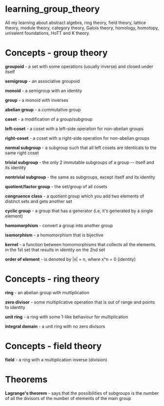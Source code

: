 # learning_group_theory
All my learning about abstract algebra, ring theory, field theory, lattice theory, module theory, category theory, Galois theory, homology, homotopy, univalent foundations, HoTT and K theory.

# Concepts - group theory

**groupoid** - a set with some operations (usually inverse) and closed under itself

**semigroup** - an associative groupoid

**monoid** - a semigroup with an identity

**group** - a monoid with inverses

**abelian group** - a commutative group

**coset** - a modification of a group/subgroup

**left-coset** - a coset with a left-side operation for non-abelian groups

**right-coset** - a coset with a right-side operation for non-abelian groups

**normal subgroup** - a subgroup such that all left cosets are identicals to the same right coset

**trivial subgroup** - the only 2 immutable subgroups of a group -- itself and its identity

**nontrivial subgroup** - the same as subgroups, except itself and its identity

**quotient/factor group** - the set/group of all cosets

**congruence class** - a quotient group which you add two elements of distinct sets and gets another set

**cyclic group** - a group that has a generator (i.e, it's generated by a single element)

**homomorphism** - convert a group into another group

**isomorphism** - a homomorphism that is bijective

**kernel** - a function between homomorphisms that collects all the elements in the 1st set that results in identity on the 2nd set

**order of element** - is denoted by |x| = n, where x^n = 0 (identity)

# Concepts - ring theory

**ring** - an abelian group with multiplication

**zero divisor** - some multiplicative operation that is out of range and points to identity

**unit ring** - a ring with some 1-like behaviour for multiplication

**integral domain** - a unit ring with no zero divisors

# Concepts - field theory
**field** - a ring with a multiplication inverse (division)

# Theorems
**Lagrange's theorem** - says that the possibilities of subgroups is the number of all the divisors of the number of elements of the main group
